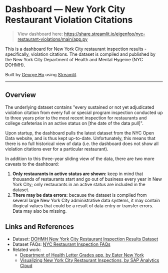 # Dashboard — New York City Restaurant Violation Citations

> View dashboard here: https://share.streamlit.io/eigenfoo/nyc-restaurant-violations/main/app.py

This is a dashboard for New York City restaurant inspection results -
specifically, violation citations. The dataset is compiled and published by the
New York City Department of Health and Mental Hygeine (NYC DOHMH).

Built by [George Ho](https://eigenfoo.xyz/) using
[Streamlit](https://www.streamlit.io/).

---

## Overview

The underlying dataset contains "every sustained or not yet adjudicated
violation citation from every full or special program inspection conducted up
to three years prior to the most recent inspection for restaurants and college
cafeterias in an active status on [the date of the data pull]".

Upon startup, the dashboard pulls the latest dataset from the NYC Open Data
website, and is thus kept up-to-date. Unfortunately, this means that there is
no full historical view of data (i.e. the dashboard does not show all violation
citations ever for a particular restaurant).

In addition to this three-year sliding view of the data, there are two more
caveats to the dashboard:

1. **Only restaurants in active status are shown:** keep in mind that thousands
   of restaurants start and go out of business every year in New York City;
   only restaurants in an active status are included in the dataset.
2. **There may be data errors:** because the dataset is compiled from several
   large New York City administrative data systems, it may contain illogical
   values that could be a result of data entry or transfer errors. Data may
   also be missing.

## Links and References

- Dataset: [DOHMH New York City Restaurant Inspection Results
  Dataset](https://data.cityofnewyork.us/Health/DOHMH-New-York-City-Restaurant-Inspection-Results/43nn-pn8j)
- Dataset FAQs: [NYC Restaurant Inspection
  FAQs](https://a816-health.nyc.gov/ABCEatsRestaurants/#/faq)
- Related work:
  * [Department of Health Letter Grades app, by Eater New
    York](https://ny.eater.com/2015/7/29/8780489/department-of-health-nyc-inspection)
  * [Visualizing New York City Restaurant Inspections, by SAP Analytics
    Cloud](https://saphanajourney.com/sap-analytics-cloud/resources/visualizing-new-york-city-restaurant-inspections-using-sap-analytics-cloud/)
